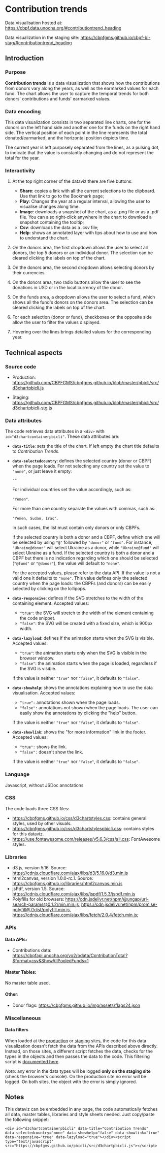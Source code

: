 # Contribution trends

Data visualisation hosted at: https://cbpf.data.unocha.org/#contributiontrend_heading

Data visualization in the staging site: https://cbpfgms.github.io/cbpf-bi-stag/#contributiontrend_heading

## Introduction

### Purpose

**Contribution trends** is a data visualization that shows how the contributions from donors vary along the years, as well as the earmarked values for each fund. The chart allows the user to capture the temporal trends for both donors' contributions and funds' earmarked values.

### Data encoding

This data visualization consists in two separated line charts, one for the donors on the left hand side and another one for the funds on the right hand side. The vertical position of each point in the line represents the total donated/earmarked, and the horizontal position depicts time.

The current year is left purposely separated from the lines, as a pulsing dot, to indicate that the value is constantly changing and do not represent the total for the year.

### Interactivity

1. At the top right corner of the dataviz there are five buttons:

    - **Share**: copies a link with all the current selections to the clipboard. Use that link to go to the Bookmark page;
    - **Play**: Changes the year at a regular interval, allowing the user to visualise changes along time.
    - **Image**: downloads a snapshot of the chart, as a .png file or as a .pdf file. You can also right-click anywhere in the chart to download a snapshot containing the tooltip;
    - **Csv**: downloads the data as a .csv file;
    - **Help**: shows an annotated layer with tips about how to use and how to understand the chart.

2. On the donors area, the first dropdown allows the user to select all donors, the top 5 donors or an individual donor. The selection can be cleared clicking the labels on top of the chart.

3. On the donors area, the second dropdown allows selecting donors by their currencies.

4. On the donors area, two radio buttons allow the user to see the donations in USD or in the local currency of the donor.

5. On the funds area, a dropdown allows the user to select a fund, which shows all the fund's donors on the donors area. The selection can be cleared clicking the labels on top of the chart.

6. For each selection (donor or fund), checkboxes on the opposite side allow the user to filter the values displayed.

7. Hovering over the lines brings detailed values for the corresponding year.

## Technical aspects

### Source code

-   Production: https://github.com/CBPFGMS/cbpfgms.github.io/blob/master/pbicli/src/d3chartpbicli.js

-   Staging: https://github.com/CBPFGMS/cbpfgms.github.io/blob/master/pbicli/src/d3chartpbicli-stg.js

### Data attributes

The code retrieves data attributes in a `<div>` with `id="d3chartcontainerpbicli"`. These data attributes are:

-   **`data-title`**: sets the title of the chart. If left empty the chart title defaults to _Contribution Trends_.

-   **`data-selectedcountry`**: defines the selected country (donor or CBPF) when the page loads. For not selecting any country set the value to `"none"`, or just leave it empty:

    `""`

    For individual countries set the value accordingly, such as:

    `"Yemen"`.

    For more than one country separate the values with commas, such as:

    `"Yemen, Sudan, Iraq"`.

    In such cases, the list must contain only donors or only CBPFs.

    If the selected country is both a donor and a CBPF, define which one will be selected by using `"@"` followed by `"donor"` or `"fund"`. For instance, `"Ukraine@donor"` will select Ukraine as a donor, while `"Ukraine@fund"` will select Ukraine as a fund. If the selected country is both a donor and a CBPF but there is no indication regarding which one should be selected (`"@fund"` or `"@donor"`), the value will default to `"none"`.

    For the accepted values, please refer to the data API. If the value is not a valid one it defaults to `"none"`. This value defines only the selected country when the page loads: the CBPFs (and donors) can be easily selected by clicking on the lollipops.

-   **`data-responsive`**: defines if the SVG stretches to the width of the containing element. Accepted values:

    -   `"true"`: the SVG will stretch to the width of the element containing the code snippet.
    -   `"false"`: the SVG will be created with a fixed size, which is 900px width.

-   **`data-lazyload`**: defines if the animation starts when the SVG is visible. Accepted values:

    -   `"true"`: the animation starts only when the SVG is visible in the browser window.
    -   `"false"`: the animation starts when the page is loaded, regardless if the SVG is visible.

    If the value is neither `"true"` nor `"false"`, it defaults to `"false"`.

-   **`data-showhelp`**: shows the annotations explaining how to use the data visualisation. Accepted values:

    -   `"true":` annotations shown when the page loads.
    -   `"false":` annotations not shown when the page loads. The user can easily show the annotations by clicking the "help" button.

    If the value is neither `"true"` nor `"false"`, it defaults to `"false"`.

-   **`data-showlink`**: shows the "for more information" link in the footer. Accepted values:

    -   `"true":` shows the link.
    -   `"false":` doesn't show the link.

    If the value is neither `"true"` nor `"false"`, it defaults to `"false"`.

### Language

Javascript, without JSDoc annotations

### CSS

The code loads three CSS files:

-   https://cbpfgms.github.io/css/d3chartstyles.css: contains general styles, used by other visuals.
-   https://cbpfgms.github.io/css/d3chartstylespbicli.css: contains styles for this dataviz.
-   https://use.fontawesome.com/releases/v5.6.3/css/all.css: FontAwesome styles.

### Libraries

-   d3.js, version 5.16. Source: https://cdnjs.cloudflare.com/ajax/libs/d3/5.16.0/d3.min.js
-   html2canvas, version 1.0.0-rc.1. Source: https://cbpfgms.github.io/libraries/html2canvas.min.js
-   jsPdf, version 1.5. Source: https://cdnjs.cloudflare.com/ajax/libs/jspdf/1.5.3/jspdf.min.js
-   Polyfills for old browsers: https://cdn.jsdelivr.net/npm/@ungap/url-search-params@0.1.2/min.min.js,
    https://cdn.jsdelivr.net/npm/promise-polyfill@7/dist/polyfill.min.js,
    https://cdnjs.cloudflare.com/ajax/libs/fetch/2.0.4/fetch.min.js;

### APIs

#### Data APIs:

-   Contributions data: https://cbpfapi.unocha.org/vo2/odata/ContributionTotal?$format=csv&ShowAllPooledFunds=1

#### Master Tables:

No master table used.

#### Other:

-   Donor flags: https://cbpfgms.github.io/img/assets/flags24.json

### Miscellaneous

#### Data filters

When loaded at the [production](https://cbpf.data.unocha.org/) or [staging](https://cbpfgms.github.io/cbpf-bi-stag/) sites, the code for this data visualization doesn't fetch the data from the APIs described above directly. Instead, on those sites, a different script fetches the data, checks for the types in the objects and then passes the data to the code. This filtering script is [documented here](../../Utils/CBPF-BI-filters.md).

_Note_: any error in the data types will be logged **only on the staging site** (check the browser's console). On the production site no error will be logged. On both sites, the object with the error is simply ignored.

## Notes

This dataviz can be embedded in any page, the code automatically fetches all data, master tables, libraries and style sheets needed.
Just copy/paste the following snippet:

`<div id="d3chartcontainerpbicli" data-title="Contribution Trends" data-selectedcountry="none" data-showhelp="false" data-showlink="true" data-responsive="true" data-lazyload="true"></div><script type="text/javascript" src="https://cbpfgms.github.io/pbicli/src/d3chartpbicli.js"></script>`

